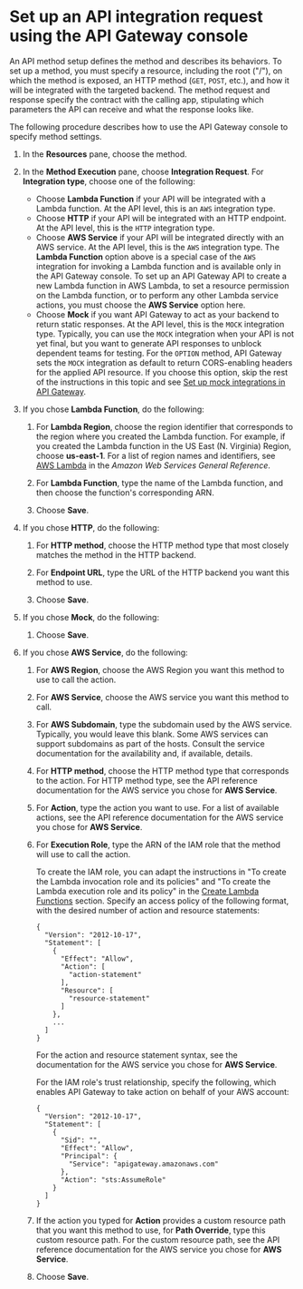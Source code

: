 # Set up an API integration request using the API Gateway console<a name="how-to-method-settings-console"></a>

 An API method setup defines the method and describes its behaviors\. To set up a method, you must specify a resource, including the root \("/"\), on which the method is exposed, an HTTP method \(`GET`, `POST`, etc\.\), and how it will be integrated with the targeted backend\. The method request and response specify the contract with the calling app, stipulating which parameters the API can receive and what the response looks like\. 

 The following procedure describes how to use the API Gateway console to specify method settings\. 

1. In the **Resources** pane, choose the method\.

1. In the **Method Execution** pane, choose **Integration Request**\. For **Integration type**, choose one of the following:
   + Choose **Lambda Function** if your API will be integrated with a Lambda function\. At the API level, this is an `AWS` integration type\.
   + Choose **HTTP** if your API will be integrated with an HTTP endpoint\. At the API level, this is the `HTTP` integration type\.
   + Choose **AWS Service** if your API will be integrated directly with an AWS service\. At the API level, this is the `AWS` integration type\. The **Lambda Function** option above is a special case of the `AWS` integration for invoking a Lambda function and is available only in the API Gateway console\. To set up an API Gateway API to create a new Lambda function in AWS Lambda, to set a resource permission on the Lambda function, or to perform any other Lambda service actions, you must choose the **AWS Service** option here\.
   +  Choose **Mock** if you want API Gateway to act as your backend to return static responses\. At the API level, this is the `MOCK` integration type\. Typically, you can use the `MOCK` integration when your API is not yet final, but you want to generate API responses to unblock dependent teams for testing\. For the `OPTION` method, API Gateway sets the `MOCK` integration as default to return CORS\-enabling headers for the applied API resource\. If you choose this option, skip the rest of the instructions in this topic and see [Set up mock integrations in API Gateway](how-to-mock-integration.md)\.

1. If you chose **Lambda Function**, do the following:

   1. For **Lambda Region**, choose the region identifier that corresponds to the region where you created the Lambda function\. For example, if you created the Lambda function in the US East \(N\. Virginia\) Region, choose **us\-east\-1**\. For a list of region names and identifiers, see [AWS Lambda](https://docs.aws.amazon.com/general/latest/gr/rande.html#lambda_region) in the *Amazon Web Services General Reference*\.

   1. For **Lambda Function**, type the name of the Lambda function, and then choose the function's corresponding ARN\.

   1. Choose **Save**\.

1. If you chose **HTTP**, do the following:

   1. For **HTTP method**, choose the HTTP method type that most closely matches the method in the HTTP backend\.

   1. For **Endpoint URL**, type the URL of the HTTP backend you want this method to use\.

   1. Choose **Save**\.

1. If you chose **Mock**, do the following:

   1. Choose **Save**\.

1. If you chose **AWS Service**, do the following:

   1. For **AWS Region**, choose the AWS Region you want this method to use to call the action\.

   1. For **AWS Service**, choose the AWS service you want this method to call\.

   1.  For **AWS Subdomain**, type the subdomain used by the AWS service\. Typically, you would leave this blank\. Some AWS services can support subdomains as part of the hosts\. Consult the service documentation for the availability and, if available, details\. 

   1. For **HTTP method**, choose the HTTP method type that corresponds to the action\. For HTTP method type, see the API reference documentation for the AWS service you chose for **AWS Service**\.

   1. For **Action**, type the action you want to use\. For a list of available actions, see the API reference documentation for the AWS service you chose for **AWS Service**\.

   1. For **Execution Role**, type the ARN of the IAM role that the method will use to call the action\.

      To create the IAM role, you can adapt the instructions in "To create the Lambda invocation role and its policies" and "To create the Lambda execution role and its policy" in the [Create Lambda Functions](getting-started-lambda-non-proxy-integration.md#getting-started-new-lambda) section\. Specify an access policy of the following format, with the desired number of action and resource statements:

      ```
      {
        "Version": "2012-10-17",
        "Statement": [
          {
            "Effect": "Allow",
            "Action": [
              "action-statement"
            ],
            "Resource": [
              "resource-statement"
            ]
          },
          ...
        ]
      }
      ```

      For the action and resource statement syntax, see the documentation for the AWS service you chose for **AWS Service**\.

      For the IAM role's trust relationship, specify the following, which enables API Gateway to take action on behalf of your AWS account:

      ```
      {
        "Version": "2012-10-17",
        "Statement": [
          {
            "Sid": "",
            "Effect": "Allow",
            "Principal": {
              "Service": "apigateway.amazonaws.com"
            },
            "Action": "sts:AssumeRole"
          }
        ]
      }
      ```

   1. If the action you typed for **Action** provides a custom resource path that you want this method to use, for **Path Override**, type this custom resource path\. For the custom resource path, see the API reference documentation for the AWS service you chose for **AWS Service**\.

   1. Choose **Save**\.